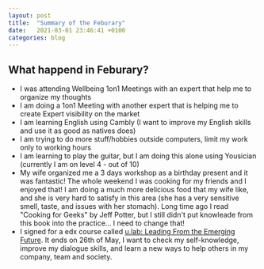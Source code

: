 ```yaml
---
layout: post
title:  "Summary of the Feburary"
date:   2021-03-01 23:46:41 +0100
categories: blog
---
```


## What happend in Feburary?

- I was attending Wellbeing 1on1 Meetings with an expert that help me to organize my thoughts 
- I am doing a 1on1 Meeting with another expert that is helping me to create Expert visibility on the market
- I am learning English using Cambly (I want to improve my English skills and use it as good as natives does)
- I am trying to do more stuff/hobbies outside computers, limit my work only to working hours
- I am learning to play the guitar, but I am doing this alone using Yousician (currently I am on level 4 - out of 10)
- My wife organized me a 3 days workshop as a birthday present and it was fantastic! The whole weekend I was cooking for my friends and I enjoyed that! I am doing a much more delicious food that my wife like, and she is very hard to satisfy in this area (she has a very sensitive smell, taste, and issues with her stomach). Long time ago I read "Cooking for Geeks" by Jeff Potter, but I still didn't put knowleade from this book into the practice... I need to change that!
- I signed for a edx course called [u.lab: Leading From the Emerging Future](https://www.edx.org/course/ulab-leading-from-the-emerging-future). It ends on 26th of May, I want to check my self-knowledge, improve my dialogue skills, and learn a new ways to help others in my company, team and society.
